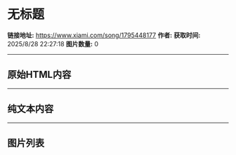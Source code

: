 # 无标题

**链接地址:** https://www.xiami.com/song/1795448177
**作者:** 
**获取时间:** 2025/8/28 22:27:18
**图片数量:** 0

---

## 原始HTML内容



---

## 纯文本内容



---

## 图片列表


